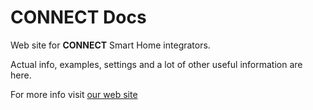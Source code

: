 # CONNECT Docs

Web site for **CONNECT** Smart Home integrators.

Actual info, examples, settings and a lot of other useful information are here.

For more info visit [our web site](https://yoctoconnect.com/)